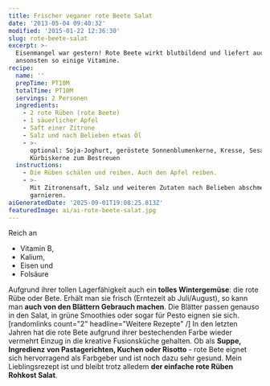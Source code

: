 ```yaml
---
title: Frischer veganer rote Beete Salat
date: '2013-05-04 09:40:32'
modified: '2015-01-22 12:36:30'
slug: rote-beete-salat
excerpt: >-
  Eisenmangel war gestern! Rote Beete wirkt blutbildend und liefert auch
  ansonsten so einige Vitamine. 
recipe:
  name: ''
  prepTime: PT10M
  totalTime: PT10M
  servings: 2 Personen
  ingredients:
    - 2 rote Rüben (rote Beete)
    - 1 säuerlicher Apfel
    - Saft einer Zitrone
    - Salz und nach Belieben etwas Öl
    - >-
      optional: Soja-Joghurt, geröstete Sonnenblumenkerne, Kresse, Sesam oder
      Kürbiskerne zum Bestreuen
  instructions:
    - Die Rüben schälen und reiben. Auch den Apfel reiben.
    - >-
      Mit Zitronensaft, Salz und weiteren Zutaten nach Belieben abschmecken und
      garnieren.
aiGeneratedDate: '2025-09-01T19:08:25.813Z'
featuredImage: ai/ai-rote-beete-salat.jpg
---
```


Reich an

*   Vitamin B,
*   Kalium,
*   Eisen und
*   Folsäure

Aufgrund ihrer tollen Lagerfähigkeit auch ein **tolles Wintergemüse**: die rote Rübe oder Bete. Erhält man sie frisch (Erntezeit ab Juli/August), so kann man **auch von den Blättern Gebrauch machen**. Die Blätter passen genauso in den Salat, in grüne Smoothies oder sogar für Pesto eignen sie sich. \[randomlinks count="2" headline="Weitere Rezepte" /\] In den letzten Jahren hat die rote Bete aufgrund ihrer bestechenden Farbe wieder vermehrt Einzug in die kreative Fusionsküche gehalten. Ob als **Suppe, Ingredienz von Pastagerichten, Kuchen oder Risotto** - rote Bete eignet sich hervorragend als Farbgeber und ist noch dazu sehr gesund. Mein Lieblingsrezept ist und bleibt trotz alledem **der einfache rote Rüben Rohkost Salat**.
